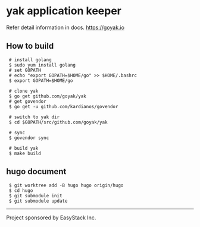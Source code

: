 # yak application keeper

Refer detail information in docs. https://goyak.io

## How to build

```
 # install golang
 $ sudo yum install golang
 # set GOPATH
 # echo "export GOPATH=$HOME/go" >> $HOME/.bashrc
 $ export GOPATH=$HOME/go

 # clone yak
 $ go get github.com/goyak/yak
 # get govendor
 $ go get -u github.com/kardianos/govendor

 # switch to yak dir
 $ cd $GOPATH/src/github.com/goyak/yak

 # sync
 $ govendor sync

 # build yak
 $ make build
```
## hugo document

```
 $ git worktree add -B hugo hugo origin/hugo
 $ cd hugo
 $ git submodule init
 $ git submodule update
```

---

Project sponsored by EasyStack Inc.

